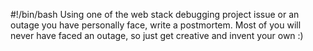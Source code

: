#!/bin/bash
Using one of the web stack debugging project issue or an outage you have personally face, write a postmortem. Most of you will never have faced an outage, so just get creative and invent your own :)
